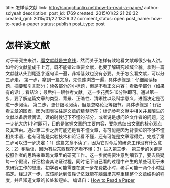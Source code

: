title: 怎样读文献
link: http://songchunlin.net/how-to-read-a-paper/
author: sclyeah
description: 
post_id: 1769
created: 2015/01/22 21:26:32
created_gmt: 2015/01/22 13:26:32
comment_status: open
post_name: how-to-read-a-paper
status: publish
post_type: post

# 怎样读文献

对于研究生来讲，[看文献就是生命线](http://www.zhihu.com/question/21727339/answer/19123919)，然而关于怎样有效地看文献却很少有人讲。如今的文献量成千上万，既不能错过重要文献，也要了解研究领域全貌。拿到一篇文献就从头到尾逐字逐句读一遍，非常低效也没有必要。关于怎么看文献，可以分三步走。 第一步，拿到一篇文章，先快速浏览一遍，具体步骤是：仔细阅读标题、摘要和引言部分；读各部分的小标题，但是不看正文内容；看数学部分（如果有的话）；看结论；最后扫一眼参考文献。这一步花费5-10分钟即可。通过第一步，要了解这篇文章的类型、背景、正确性、清晰性以及科学意义，进而决定是否进一步阅读。 第二步，更仔细地阅读，但是忽略论证等细节。具体步骤是：仔细看文章的图表，因为图表往往是文章的精髓所在；标记参考文献中相关并且陌生的文献以备后续阅读。读的时候记下不懂的部分，或者说是想问论文作者的问题。这一步花大约1小时即可，目的是掌握文章的主要内容，要能总结出文章的核心观点及其理由。通过第二步之后可能还是看不懂文章，有可能是因为背景知识不够不懂相关术语，也有可能是实验技术和论证看不懂，还有可能是文章写得烂。完成了第二步可以进一步决定：1）这篇文章不读了，因为它对今后的研究工作没有什么意义；2）稍后读，因为有些东西现在还看不懂；3）进入第三步。 第三步的关键是按照作者的思路来重现文章里的研究工作。这一步就需要注意到细节了，要去质疑每一个假设，仔细检查其论证过程，同时记下自己看的过程中产生的某些可用于未来研究工作的想法。初学者可能需要在这一步花费数小时，老手可能一两个小时就搞定。经过这一步，应该能达到仅靠记忆就能在脑海里完整重建整个文章结构的程度，并且知道文章的长处和短处。 编译自：[How to Read a Paper](http://ccr.sigcomm.org/online/files/p83-keshavA.pdf)